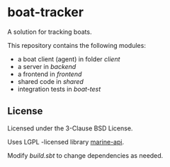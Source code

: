 # boat-tracker

A solution for tracking boats.

This repository contains the following modules:

- a boat client (agent) in folder *client*
- a server in *backend*
- a frontend in *frontend*
- shared code in *shared*
- integration tests in *boat-test*

## License

Licensed under the 3-Clause BSD License.

Uses LGPL -licensed library [marine-api](https://ktuukkan.github.io/marine-api/). 

Modify *build.sbt* to change dependencies as needed.
